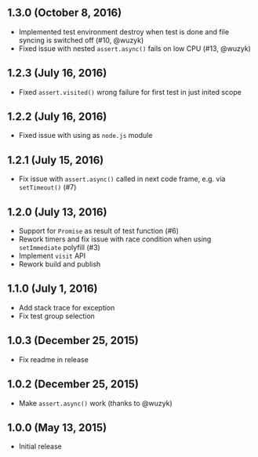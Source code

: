## 1.3.0 (October 8, 2016)

- Implemented test environment destroy when test is done and file syncing is switched off (#10, @wuzyk)
- Fixed issue with nested `assert.async()` fails on low CPU (#13, @wuzyk)

## 1.2.3 (July 16, 2016)

- Fixed `assert.visited()` wrong failure for first test in just inited scope

## 1.2.2 (July 16, 2016)

- Fixed issue with using as `node.js` module

## 1.2.1 (July 15, 2016)

- Fix issue with `assert.async()` called in next code frame, e.g. via `setTimeout()` (#7)

## 1.2.0 (July 13, 2016)

- Support for `Promise` as result of test function (#6)
- Rework timers and fix issue with race condition when using `setImmediate` polyfill (#3)
- Implement `visit` API
- Rework build and publish

## 1.1.0 (July 1, 2016)

- Add stack trace for exception
- Fix test group selection

## 1.0.3 (December 25, 2015)

- Fix readme in release

## 1.0.2 (December 25, 2015)

- Make `assert.async()` work (thanks to @wuzyk)

## 1.0.0 (May 13, 2015)

- Initial release
